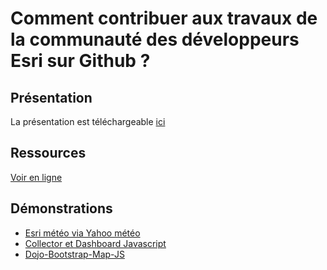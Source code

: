 # Comment contribuer aux travaux de la communauté des développeurs Esri sur Github ?

## Présentation
La présentation est téléchargeable [ici](./Présentation/Talking_code_esri_github.pdf)

## Ressources
[Voir en ligne](http://tsamaya.github.io/talking-code-esri-github/)

## Démonstrations
- [Esri météo via Yahoo météo](http://tsamaya.github.io/talking-code-esri-github/exemples/esri-meteo-amd/index.html)
- [Collector et Dashboard Javascript](http://tsamaya.github.io/sig2015-incidents/)
- [Dojo-Bootstrap-Map-JS](http://tsamaya.github.io/talking-code-esri-github/exemples/dojo-bootstrap-map-js/src/)
